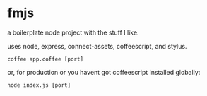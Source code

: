 fmjs
====

a boilerplate node project with the stuff I like.

uses node, express, connect-assets, coffeescript, and stylus.

```
coffee app.coffee [port]
```

or, for production or you havent got coffeescript installed globally:

```
node index.js [port]
```